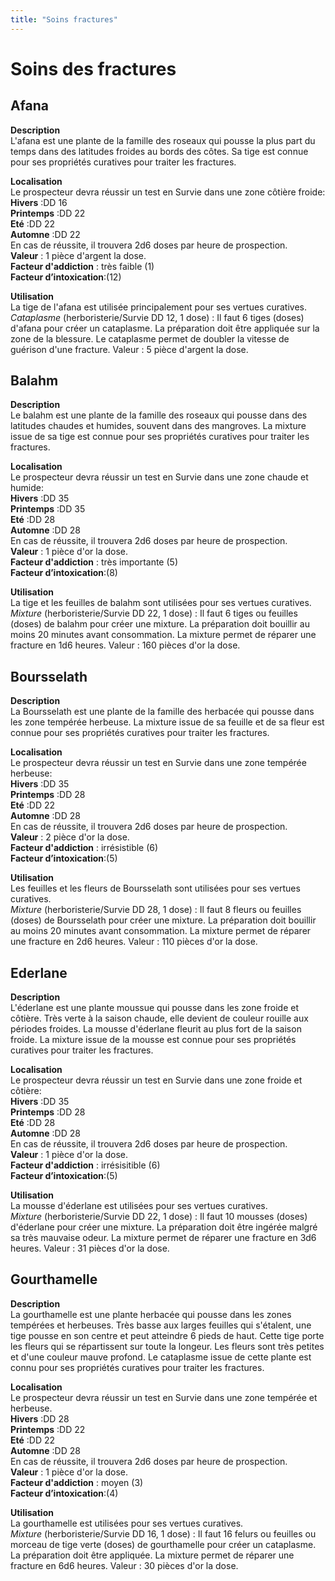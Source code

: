 ```yaml
---
title: "Soins fractures"
---
```

# Soins des fractures


## Afana
**Description**  
L'afana est une plante de la famille des roseaux qui pousse la plus part du temps dans des latitudes froides au bords des côtes. Sa tige est connue pour ses propriétés curatives pour traiter les fractures.   

**Localisation**  
Le prospecteur devra réussir un test en Survie dans une zone côtière froide:  
**Hivers** :DD 16  
**Printemps** :DD 22  
**Eté** :DD 22   
**Automne** :DD 22    
En cas de réussite, il trouvera 2d6 doses par heure de prospection.  
**Valeur** : 1 pièce d'argent la dose.  
**Facteur d'addiction** : très faible (1)  
**Facteur d’intoxication**:(12)  

**Utilisation**  
La tige de l'afana est utilisée principalement pour ses vertues curatives.  
*Cataplasme* (herboristerie/Survie DD 12, 1 dose) : Il faut 6 tiges (doses) d'afana pour créer un cataplasme. La préparation doit être appliquée sur la zone de la blessure. Le cataplasme permet de doubler la vitesse de guérison d'une fracture.
Valeur : 5 pièce d'argent la dose.   

## Balahm
**Description**  
Le balahm est une plante de la famille des roseaux qui pousse dans des latitudes chaudes et humides, souvent dans des mangroves. La mixture issue de sa tige est connue pour ses propriétés curatives pour traiter les fractures.   

**Localisation**  
Le prospecteur devra réussir un test en Survie dans une zone chaude et humide:  
**Hivers** :DD 35  
**Printemps** :DD 35  
**Eté** :DD 28   
**Automne** :DD 28    
En cas de réussite, il trouvera 2d6 doses par heure de prospection.  
**Valeur** : 1 pièce d'or la dose.  
**Facteur d'addiction** : très importante (5)  
**Facteur d’intoxication**:(8)  

**Utilisation**  
La tige et les feuilles de balahm sont utilisées pour ses vertues curatives.  
*Mixture* (herboristerie/Survie DD 22, 1 dose) : Il faut 6 tiges ou feuilles (doses) de balahm pour créer une mixture. La préparation doit bouillir au moins 20 minutes avant consommation. La mixture permet de réparer une fracture en 1d6 heures.
Valeur : 160 pièces d'or la dose.   

## Boursselath
**Description**  
La Boursselath est une plante de la famille des herbacée qui pousse dans les zone tempérée herbeuse. La mixture issue de sa feuille et de sa fleur est connue pour ses propriétés curatives pour traiter les fractures.   

**Localisation**  
Le prospecteur devra réussir un test en Survie dans une zone tempérée herbeuse:  
**Hivers** :DD 35  
**Printemps** :DD 28  
**Eté** :DD 22   
**Automne** :DD 28    
En cas de réussite, il trouvera 2d6 doses par heure de prospection.  
**Valeur** : 2 pièce d'or la dose.  
**Facteur d'addiction** : irrésistible (6)  
**Facteur d’intoxication**:(5)  

**Utilisation**  
Les feuilles et les fleurs de Boursselath sont utilisées pour ses vertues curatives.  
*Mixture* (herboristerie/Survie DD 28, 1 dose) : Il faut 8 fleurs ou feuilles (doses) de Boursselath pour créer une mixture. La préparation doit bouillir au moins 20 minutes avant consommation. La mixture permet de réparer une fracture en 2d6 heures.
Valeur : 110 pièces d'or la dose.   

## Ederlane
**Description**  
L'éderlane est une plante moussue qui pousse dans les zone froide et côtière. Très verte à la saison chaude, elle devient de couleur rouille aux périodes froides. La mousse d'éderlane fleurit au plus fort de la saison froide. La mixture issue de la mousse est connue pour ses propriétés curatives pour traiter les fractures.   

**Localisation**  
Le prospecteur devra réussir un test en Survie dans une zone froide et côtière:  
**Hivers** :DD 35  
**Printemps** :DD 28  
**Eté** :DD 28   
**Automne** :DD 28    
En cas de réussite, il trouvera 2d6 doses par heure de prospection.  
**Valeur** : 1 pièce d'or la dose.  
**Facteur d'addiction** : irrésisitible (6)  
**Facteur d’intoxication**:(5)  

**Utilisation**  
La mousse d'éderlane est utilisées pour ses vertues curatives.  
*Mixture* (herboristerie/Survie DD 22, 1 dose) : Il faut 10 mousses (doses) d'éderlane pour créer une mixture. La préparation doit être ingérée malgré sa très mauvaise odeur. La mixture permet de réparer une fracture en 3d6 heures.
Valeur : 31 pièces d'or la dose.  

## Gourthamelle
**Description**  
La gourthamelle est une plante herbacée qui pousse dans les zones tempérées et herbeuses. Très basse aux larges feuilles qui s'étalent, une tige pousse en son centre et peut atteindre 6 pieds de haut. Cette tige porte les fleurs qui se répartissent sur toute la longeur. Les fleurs sont très petites et d'une couleur mauve profond.  Le cataplasme issue de cette plante est connu pour ses propriétés curatives pour traiter les fractures.   

**Localisation**  
Le prospecteur devra réussir un test en Survie dans une zone tempérée et herbeuse.  
**Hivers** :DD 28  
**Printemps** :DD 22  
**Eté** :DD 22   
**Automne** :DD 28    
En cas de réussite, il trouvera 2d6 doses par heure de prospection.  
**Valeur** : 1 pièce d'or la dose.  
**Facteur d'addiction** : moyen (3)  
**Facteur d’intoxication**:(4)  

**Utilisation**  
La gourthamelle est utilisées pour ses vertues curatives.  
*Mixture* (herboristerie/Survie DD 16, 1 dose) : Il faut 16 felurs ou feuilles ou morceau de tige verte (doses) de gourthamelle pour créer un cataplasme. La préparation doit être appliquée. La mixture permet de réparer une fracture en 6d6 heures.
Valeur : 30 pièces d'or la dose.  
